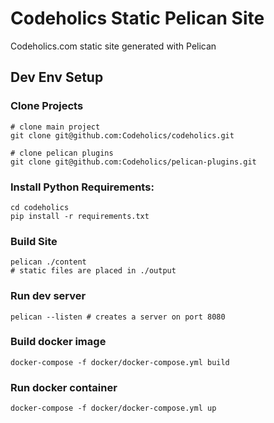 # Codeholics Static Pelican Site
Codeholics.com static site generated with Pelican

## Dev Env Setup
### Clone Projects
```
# clone main project
git clone git@github.com:Codeholics/codeholics.git

# clone pelican plugins
git clone git@github.com:Codeholics/pelican-plugins.git
```
### Install Python Requirements:
```
cd codeholics
pip install -r requirements.txt
```

### Build Site
```
pelican ./content
# static files are placed in ./output
```

### Run dev server
```
pelican --listen # creates a server on port 8080
```

### Build docker image
```
docker-compose -f docker/docker-compose.yml build
```

### Run docker container
```
docker-compose -f docker/docker-compose.yml up
```
